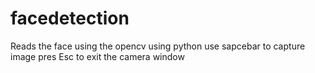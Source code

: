 # facedetection

Reads the face using the opencv using python 
use sapcebar to capture image
pres Esc to exit the camera window
